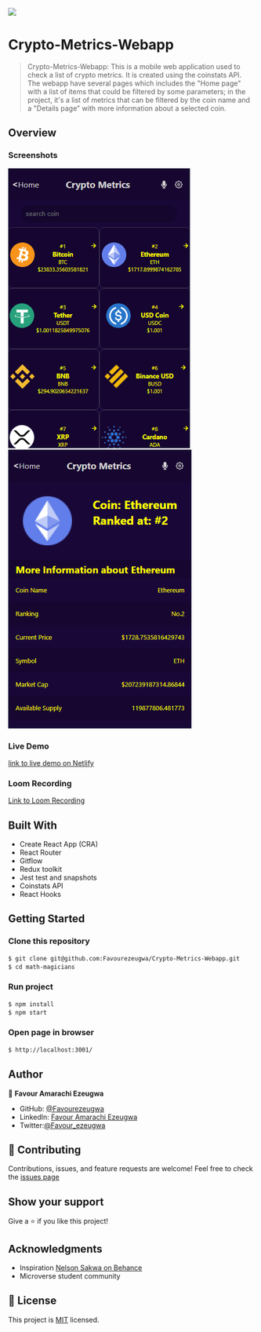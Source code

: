 ![](https://img.shields.io/badge/Microverse-blueviolet)

# Crypto-Metrics-Webapp

> Crypto-Metrics-Webapp: This is a mobile web application used to check a list of crypto metrics. It is created using the coinstats API. The webapp have several pages which includes the "Home page" with a list of items that could be filtered by some parameters; in the project, it's a list of metrics that can be filtered by the coin name and a "Details page" with more information about a selected coin.

## Overview

### Screenshots

![](./src/Assets/MobileHome.snip.PNG)
![](./src/Assets/MobileDetails2.snip.PNG)

### Live Demo

[link to live demo on Netlify](https://fave-crypto-metrics.netlify.app/)

### Loom Recording

[Link to Loom Recording](https://www.loom.com/share/7e3b94d7fac54013ba4fa381305aff38)

## Built With

- Create React App (CRA)
- React Router
- Gitflow
- Redux toolkit
- Jest test and snapshots
- Coinstats API
- React Hooks

## Getting Started

### Clone this repository

```bash
$ git clone git@github.com:Favourezeugwa/Crypto-Metrics-Webapp.git
$ cd math-magicians
```

### Run project

```bash
$ npm install
$ npm start
```

### Open page in browser

```bash
$ http://localhost:3001/
```

## Author

👤 **Favour Amarachi Ezeugwa**

- GitHub: [@Favourezeugwa](https://github.com/Favourezeugwa)
- LinkedIn: [Favour Amarachi Ezeugwa](https://www.linkedin.com/in/favour-amarachi-ezeugwa-a5bb31149/)
- Twitter:[@Favour_ezeugwa](https://twitter.com/Favour_ezeugwa)

## 🤝 Contributing

Contributions, issues, and feature requests are welcome!
Feel free to check the [issues page](https://github.com/Favourezeugwa/Crypto-Metrics-Webapp/issues)

## Show your support

Give a ⭐️ if you like this project!

## Acknowledgments

- Inspiration [Nelson Sakwa on Behance](https://www.behance.net/sakwadesignstudio)
- Microverse student community

## 📝 License

This project is [MIT](./MIT.md) licensed.
